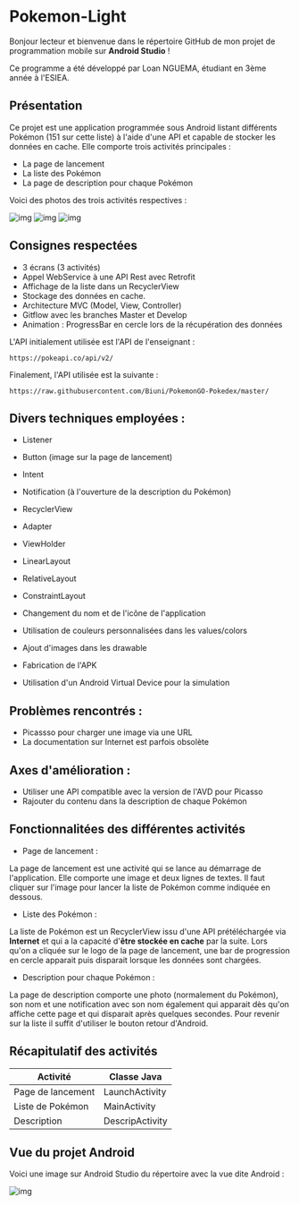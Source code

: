 # Pokemon-Light

Bonjour lecteur et bienvenue dans le répertoire GitHub de mon projet de programmation mobile sur **Android Studio** !

Ce programme a été développé par Loan NGUEMA, étudiant en 3ème année à l'ESIEA.

## Présentation

Ce projet est une application programmée sous Android listant différents Pokémon (151 sur cette liste) à l'aide d'une API et capable de stocker les données en cache. Elle comporte trois activités principales :

- La page de lancement
- La liste des Pokémon
- La page de description pour chaque Pokémon

Voici des photos des trois activités respectives :

![img](https://image.noelshack.com/fichiers/2019/14/5/1554500769-laucnher.jpg)  ![img](https://image.noelshack.com/fichiers/2019/14/5/1554500769-list.jpg)  ![img](https://image.noelshack.com/fichiers/2019/14/5/1554500769-descriptionitem.jpg)

## Consignes respectées

- 3 écrans (3 activités)
- Appel WebService à une API Rest avec Retrofit
- Affichage de la liste dans un RecyclerView
- Stockage des données en cache.
- Architecture MVC (Model, View, Controller)
- Gitflow avec les branches Master et Develop
- Animation : ProgressBar en cercle lors de la récupération des données


L'API initialement utilisée est l'API de l'enseignant :
````
https://pokeapi.co/api/v2/
````
Finalement, l'API utilisée est la suivante :
````
https://raw.githubusercontent.com/Biuni/PokemonGO-Pokedex/master/
````


## Divers techniques employées :

- Listener
- Button (image sur la page de lancement)
- Intent
- Notification (à l'ouverture de la description du Pokémon)

- RecyclerView
- Adapter
- ViewHolder

- LinearLayout
- RelativeLayout
- ConstraintLayout

- Changement du nom et de l'icône de l'application
- Utilisation de couleurs personnalisées dans les values/colors
- Ajout d'images dans les drawable
- Fabrication de l'APK
- Utilisation d'un Android Virtual Device pour la simulation


## Problèmes rencontrés :

- Picassso pour charger une image via une URL
- La documentation sur Internet est parfois obsolète


## Axes d'amélioration :

- Utiliser une API compatible avec la version de l'AVD pour Picasso
- Rajouter du contenu dans la description de chaque Pokémon


## Fonctionnalitées des différentes activités


- Page de lancement :

La page de lancement est une activité qui se lance au démarrage de l'application. Elle comporte une image et deux lignes de textes. Il faut cliquer sur l'image pour lancer la liste de Pokémon comme indiquée en dessous.

- Liste des Pokémon :

La liste de Pokémon est un RecyclerView issu d'une API prétéléchargée via **Internet** et qui a la capacité d'**être stockée en cache** par la suite. Lors qu'on a cliquée sur le logo de la page de lancement, une bar de progression en cercle apparait puis disparait lorsque les données sont chargées.

- Description pour chaque Pokémon :

La page de description comporte une photo (normalement du Pokémon), son nom et une notification avec son nom également qui apparait dès qu'on affiche cette page et qui disparait après quelques secondes. Pour revenir sur la liste il suffit d'utiliser le bouton retour d'Android.


## Récapitulatif des activités

|Activité          |Classe Java        |
|------------------|-------------------|
|Page de lancement |LaunchActivity     |
|Liste de Pokémon  |MainActivity       |
|Description       |DescripActivity    |


## Vue du projet Android

Voici une image sur Android Studio du répertoire avec la vue dite Android :

![img](https://image.noelshack.com/fichiers/2019/14/5/1554500769-rep.jpg)

